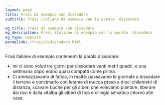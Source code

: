 ```yaml
---
layout: page
title: Frasi di esempio con dissodare 
subtitle: Frasi italiane di esempio con la parola  dissodare

og_title: Frasi di esempio con dissodare 
og_description: Frasi italiane di esempio con la parola  dissodare
og_type: website
permalink: /frasi/d/dissodare.html
---
```


Frasi italiane di esempio contenenti la parola dissodare:


- mi ci sono voluti tre giorni per dissodare venti metri quadri, e una settimana dopo erano quasi compatti come prima.
- Ci ammazzavamo di fatica, in realtà: passavamo le giornate a dissodare il terreno e concimarlo con letame di mucca preso a dieci chilometri di distanza, scavare buche per gli alberi che volevamo piantare, liberare dai rovi e dalla vitalba gli alberi di fico e ciliegio selvatico intorno alle case.
